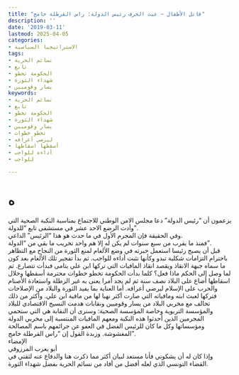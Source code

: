 ```yaml
---
title: "قاتل الأطفال – عبث الخرف رئيس الدولة: راس القرطلة خامج"
description: ''
date: '2019-03-11'
lastmod: 2025-04-05
categories:
- الاستراتيجيا السياسية
tags:
- نسائم الحرية
- تابع
- الحكومة تخطو
- شهداء الثورة
- يسار وقوميين
keywords:
- نسائم الحرية
- تابع
- الحكومة تخطو
- شهداء الثورة
- يسار وقوميين
- تخطو خطوات
- ليرضي أعرافه
- أسقطها اسقاطها
- أداءه للواجب
- للواجب

---
```

# **ه**

يزعمون أن “رئيس الدولة” دعا مجلس الامن الوطني للاجتماع بمناسبة النكبة الصحية التي وأدت الرضع الاحد عشر في مستشفى تابع “للدولة”.   
وفي الحقيقة فإن المجرم الأول في ما حدث هو هذا “الرئيس” الداعي.   
فمنذ ما يقرب من سبع سنوات لم يكن له إلا هم واحد تخريب ما بقي من “الدولة”.   
قبل أن يصبح رئيسا استعمل خبرته في وضع الألغام لمنع الثورة من النجاح مع التظاهر باحترام التزامات شكلية تبدو وكأنها تثبت أداءه للواجب. ثم بدأ تفجير تلك الألغام بعد كون ما سماه جبهة الانقاذ ويقصد انقاذ المافيات التي تركها ابن علي يتامى فبدأت تتصارع. ثم لما وصل إلى الحكم ماذا فعل؟ كلما بدأت الحكومة تخطو خطوات محترمة أسقطها وخلال اسقاطها أضاع على البلاد نصف سنة ثم لم يجد أمرا يعنى به غير الزطلة واستعادة الأصنام والحرب على الإسلام ليرضي أعرافه. أما العناية بما يفيد الثورة والبلاد من الإصلاحات فتركها لعبث ابنه ومافياته التي صارت أكثر نهبا لها من مافية ابن علي. وأكثر من ذلك تحالف مع مخربي البلاد من يسار وقوميين ونقابات هدمت النسيج الاقتصادي للبلاد والمؤسسة التربوية وخاصة المؤسسة الصحية: وسنرى أن النقابة هي التي ستحمي المجرمين الذين أحدثوا هذه النكبة ومعهم المافيات المنتسبة إلى مخربي الدولة ومؤسساتها وكل ما كان للرئيس الفضل في العفو عن جرائمهم باسم المصالحة المغشوشة. وزبدة القول إن “راس القرطلة خامج”.  
الإمضاء   
أبو يعرب المرزوقي  
وإذا كان له أن يشكوني فأنا مستعد لبيان أكثر مما ذكرت هنا والدفاع عنه لثقتي في القضاء التونسي الذي لعله أفضل من أفاد من نسائم الحرية بفضل شهداء الثورة.

###
